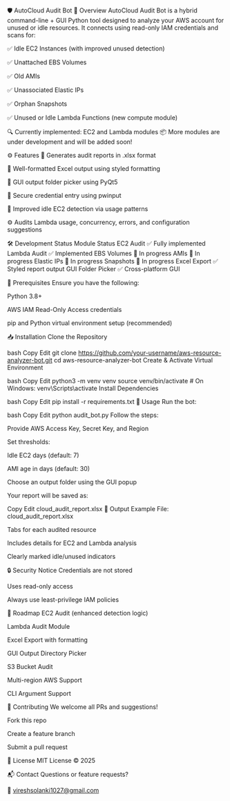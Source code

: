 🛡️ AutoCloud Audit Bot
📌 Overview
AutoCloud Audit Bot is a hybrid command-line + GUI Python tool designed to analyze your AWS account for unused or idle resources. It connects using read-only IAM credentials and scans for:

✅ Idle EC2 Instances (with improved unused detection)

✅ Unattached EBS Volumes

✅ Old AMIs

✅ Unassociated Elastic IPs

✅ Orphan Snapshots

✅ Unused or Idle Lambda Functions (new compute module)

🔍 Currently implemented: EC2 and Lambda modules
📦 More modules are under development and will be added soon!

⚙️ Features
📆 Generates audit reports in .xlsx format

🎨 Well-formatted Excel output using styled formatting

📁 GUI output folder picker using PyQt5

🔐 Secure credential entry using pwinput

🧠 Improved idle EC2 detection via usage patterns

⚙️ Audits Lambda usage, concurrency, errors, and configuration suggestions

🛠️ Development Status
Module	Status
EC2 Audit	✅ Fully implemented
Lambda Audit	✅ Implemented
EBS Volumes	🚧 In progress
AMIs	🚧 In progress
Elastic IPs	🚧 In progress
Snapshots	🚧 In progress
Excel Export	✅ Styled report output
GUI Folder Picker	✅ Cross-platform GUI

🧰 Prerequisites
Ensure you have the following:

Python 3.8+

AWS IAM Read-Only Access credentials

pip and Python virtual environment setup (recommended)

📥 Installation
Clone the Repository

bash
Copy
Edit
git clone https://github.com/your-username/aws-resource-analyzer-bot.git
cd aws-resource-analyzer-bot
Create & Activate Virtual Environment

bash
Copy
Edit
python3 -m venv venv
source venv/bin/activate        # On Windows: venv\Scripts\activate
Install Dependencies

bash
Copy
Edit
pip install -r requirements.txt
🚀 Usage
Run the bot:

bash
Copy
Edit
python audit_bot.py
Follow the steps:

Provide AWS Access Key, Secret Key, and Region

Set thresholds:

Idle EC2 days (default: 7)

AMI age in days (default: 30)

Choose an output folder using the GUI popup

Your report will be saved as:

Copy
Edit
cloud_audit_report.xlsx
📂 Output Example
File: cloud_audit_report.xlsx

Tabs for each audited resource

Includes details for EC2 and Lambda analysis

Clearly marked idle/unused indicators

🔒 Security Notice
Credentials are not stored

Uses read-only access

Always use least-privilege IAM policies

🧭 Roadmap
 EC2 Audit (enhanced detection logic)

 Lambda Audit Module

 Excel Export with formatting

 GUI Output Directory Picker

 S3 Bucket Audit

 Multi-region AWS Support

 CLI Argument Support

🤝 Contributing
We welcome all PRs and suggestions!

Fork this repo

Create a feature branch

Submit a pull request

📜 License
MIT License © 2025

📬 Contact
Questions or feature requests?

📧 vireshsolanki1027@gmail.com